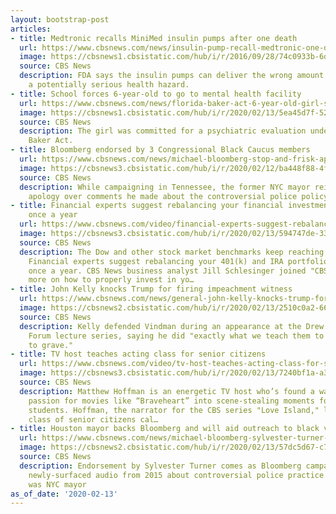 ```yaml
---
layout: bootstrap-post
articles:
- title: Medtronic recalls MiniMed insulin pumps after one death
  url: https://www.cbsnews.com/news/insulin-pump-recall-medtronic-one-death/
  image: https://cbsnews1.cbsistatic.com/hub/i/r/2016/09/28/74c0933b-6d15-4f9f-b3b2-1c1ecd7179fe/thumbnail/1200x630/2cff6929110debdb006c4d3570254e5c/hybridclosedloopsystem.jpg
  source: CBS News
  description: FDA says the insulin pumps can deliver the wrong amount of insulin,
    a potentially serious health hazard.
- title: School forces 6-year-old to go to mental health facility
  url: https://www.cbsnews.com/news/florida-baker-act-6-year-old-girl-sent-to-mental-health-facility-by-school/
  image: https://cbsnews1.cbsistatic.com/hub/i/r/2020/02/13/5ea45d7f-5209-4b1d-905b-494ffba7d484/thumbnail/1200x630/4e080d4ba8a42694bafdf483f14d6f89/0213-ctm-6yearoldcommitted-bojorquez-2026647-640x360.jpg
  source: CBS News
  description: The girl was committed for a psychiatric evaluation under Florida's
    Baker Act.
- title: Bloomberg endorsed by 3 Congressional Black Caucus members
  url: https://www.cbsnews.com/news/michael-bloomberg-stop-and-frisk-apology-new-endorsements-congressional-black-caucus/
  image: https://cbsnews3.cbsistatic.com/hub/i/r/2020/02/12/ba448f88-4fd8-4561-b37c-cb7a0fd4a11d/thumbnail/1200x630g2/027c4c6ab4493bb978dfc88aa282bbf7/michael-bloomberg-in-tennessee-02.png
  source: CBS News
  description: While campaigning in Tennessee, the former NYC mayor reiterated his
    apology over comments he made about the controversial police policy.
- title: Financial experts suggest rebalancing your financial investments at least
    once a year
  url: https://www.cbsnews.com/video/financial-experts-suggest-rebalancing-your-financial-investments-at-least-once-a-year/
  image: https://cbsnews3.cbsistatic.com/hub/i/r/2020/02/13/594747de-3312-49a5-8b37-529bec1d5853/thumbnail/1200x630/3465e39df7fbb3fe328aedd4d423395a/0213-cbsn-sponsoredsegment-moneywatch-financialinvestments-2026671-640x360.jpg
  source: CBS News
  description: The Dow and other stock market benchmarks keep reaching new highs.
    Financial experts suggest rebalancing your 401(k) and IRA portfolios at least
    once a year. CBS News business analyst Jill Schlesinger joined "CBSN AM" with
    more on how to properly invest in yo…
- title: John Kelly knocks Trump for firing impeachment witness
  url: https://www.cbsnews.com/news/general-john-kelly-knocks-trump-for-vindmans-removal-press-criticisms/
  image: https://cbsnews2.cbsistatic.com/hub/i/r/2020/02/13/2510c0a2-6634-41c3-836d-7c7cb9482187/thumbnail/1200x630/8f8ec8efb98e4fe94f64f81fef3fa473/gettyimages-832011926.jpg
  source: CBS News
  description: Kelly defended Vindman during an appearance at the Drew University
    Forum lecture series, saying he did "exactly what we teach them to do from cradle
    to grave."
- title: TV host teaches acting class for senior citizens
  url: https://www.cbsnews.com/video/tv-host-teaches-acting-class-for-senior-citizens/
  image: https://cbsnews3.cbsistatic.com/hub/i/r/2020/02/13/7240bf1a-a385-4d4d-a51c-c894881d6681/thumbnail/1200x630/4dff348f854a6dc1884358fda65555f4/0213-ctm-tueswithmatthew-yuccas-2026666-640x360.jpg
  source: CBS News
  description: Matthew Hoffman is an energetic TV host who’s found a way to turn his
    passion for movies like “Braveheart” into scene-stealing moments for his unique
    students. Hoffman, the narrator for the CBS series "Love Island," leads a weekly
    class of senior citizens cal…
- title: Houston mayor backs Bloomberg and will aid outreach to black voters
  url: https://www.cbsnews.com/news/michael-bloomberg-sylvester-turner-houston-mayor-endorsement-mike-black-america/
  image: https://cbsnews2.cbsistatic.com/hub/i/r/2020/02/13/57dc5d67-c70d-4b89-9d38-c2df96a14657/thumbnail/1200x630/88ad0e6e82f6fef9ce45dd063ec7c20c/sylvester-turner-houston-mayor-021220.jpg
  source: CBS News
  description: Endorsement by Sylvester Turner comes as Bloomberg campaign deals with
    newly-surfaced audio from 2015 about controversial police practice while Bloomberg
    was NYC mayor
as_of_date: '2020-02-13'
---
```


